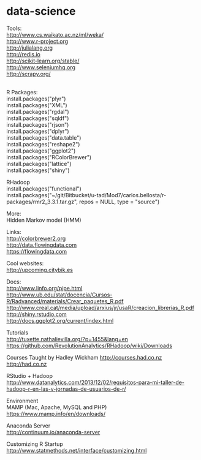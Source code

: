 # data-science

Tools:<BR>
http://www.cs.waikato.ac.nz/ml/weka/<BR>
http://www.r-project.org<BR>
http://julialang.org<BR>
http://redis.io<BR>
http://scikit-learn.org/stable/<BR>
http://www.seleniumhq.org<BR>
http://scrapy.org/<BR><BR>

R Packages:<BR>
install.packages("plyr")<BR>
install.packages("XML")<BR>
install.packages("rgdal")<BR>
install.packages("sqldf")<BR>
install.packages("rjson")<BR>
install.packages("dplyr")<BR>
install.packages("data.table")<BR>
install.packages("reshape2")<BR>
install.packages("ggplot2")<BR>
install.packages("RColorBrewer")<BR>
install.packages("lattice")<BR>
install.packages("shiny")<BR>


RHadoop<BR>
install.packages("functional")<BR>
install.packages("~/git/Bitbucket/u-tad/Mod7/carlos.bellosta/r-packages/rmr2_3.3.1.tar.gz", repos = NULL, type = "source")<BR>

More:<BR>
Hidden Markov model (HMM)<BR>

Links:<BR>
http://colorbrewer2.org<BR>
http://data.flowingdata.com<BR>
https://flowingdata.com<BR>


Cool websites:<BR>
http://upcoming.citybik.es<BR>

Docs:<BR>
http://www.linfo.org/pipe.html<BR>
http://www.ub.edu/stat/docencia/Cursos-R/Radvanced/materials/Crear_paquetes_R.pdf<BR>
http://www.creal.cat/media/upload/arxius/jr/usaR/creacion_librerias_R.pdf<BR>
http://shiny.rstudio.com<BR>
http://docs.ggplot2.org/current/index.html<BR>

Tutorials<BR>
http://tuxette.nathalievilla.org/?p=1455&lang=en<BR>
https://github.com/RevolutionAnalytics/RHadoop/wiki/Downloads<BR>

Courses Taught by Hadley Wickham
http://courses.had.co.nz
http://had.co.nz

RStudio + Hadoop<BR>
http://www.datanalytics.com/2013/12/02/requisitos-para-mi-taller-de-hadoop-r-en-las-v-jornadas-de-usuarios-de-r/<BR>

Environment<BR>
MAMP (Mac, Apache, MySQL and PHP)<BR>
https://www.mamp.info/en/downloads/<BR>

Anaconda Server<BR>
http://continuum.io/anaconda-server<BR>

Customizing R Startup
http://www.statmethods.net/interface/customizing.html<BR>


